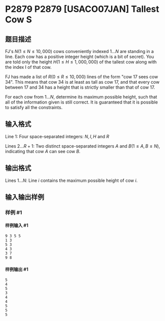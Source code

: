# P2879 P2879 [USACO07JAN] Tallest Cow S

## 题目描述

FJ's $N(1 \le N \le 10,000)$ cows conveniently indexed $1 \ldots N$ are standing in a line. Each cow has a positive integer height (which is a bit of secret). You are told only the height $H(1 \le H \le 1,000,000)$ of the tallest cow along with the index I of that cow.

FJ has made a list of $R(0 \le R \le 10,000)$ lines of the form "cow 17 sees cow 34". This means that cow 34 is at least as tall as cow 17, and that every cow between 17 and 34 has a height that is strictly smaller than that of cow 17.

For each cow from $1 \ldots N$, determine its maximum possible height, such that all of the information given is still correct. It is guaranteed that it is possible to satisfy all the constraints.

## 输入格式

Line $1$: Four space-separated integers: $N, I, H$ and $R$


Lines $2 \ldots R+1$: Two distinct space-separated integers $A$ and $B(1 \le A, B \le N)$, indicating that cow $A$ can see cow $B$.

## 输出格式

Lines $1 \ldots N$: Line $i$ contains the maximum possible height of cow $i$.

## 输入输出样例

### 样例 #1

#### 样例输入 #1

```
9 3 5 5
1 3
5 3
4 3
3 7
9 8
```

#### 样例输出 #1

```
5
4
5
3
4
4
5
5
5
```
